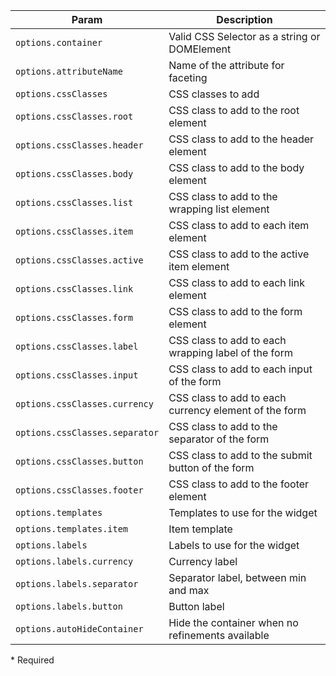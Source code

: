 | Param | Description |
| --- | --- |
|  <span class='attr-required'>`options.container`</span> | Valid CSS Selector as a string or DOMElement |
|  <span class='attr-required'>`options.attributeName`</span> | Name of the attribute for faceting |
|  <span class='attr-optional'>`options.cssClasses`</span> | CSS classes to add |
|  <span class='attr-optional'>`options.cssClasses.root`</span> | CSS class to add to the root element |
|  <span class='attr-optional'>`options.cssClasses.header`</span> | CSS class to add to the header element |
|  <span class='attr-optional'>`options.cssClasses.body`</span> | CSS class to add to the body element |
|  <span class='attr-optional'>`options.cssClasses.list`</span> | CSS class to add to the wrapping list element |
|  <span class='attr-optional'>`options.cssClasses.item`</span> | CSS class to add to each item element |
|  <span class='attr-optional'>`options.cssClasses.active`</span> | CSS class to add to the active item element |
|  <span class='attr-optional'>`options.cssClasses.link`</span> | CSS class to add to each link element |
|  <span class='attr-optional'>`options.cssClasses.form`</span> | CSS class to add to the form element |
|  <span class='attr-optional'>`options.cssClasses.label`</span> | CSS class to add to each wrapping label of the form |
|  <span class='attr-optional'>`options.cssClasses.input`</span> | CSS class to add to each input of the form |
|  <span class='attr-optional'>`options.cssClasses.currency`</span> | CSS class to add to each currency element of the form |
|  <span class='attr-optional'>`options.cssClasses.separator`</span> | CSS class to add to the separator of the form |
|  <span class='attr-optional'>`options.cssClasses.button`</span> | CSS class to add to the submit button of the form |
|  <span class='attr-optional'>`options.cssClasses.footer`</span> | CSS class to add to the footer element |
|  <span class='attr-optional'>`options.templates`</span> | Templates to use for the widget |
|  <span class='attr-optional'>`options.templates.item`</span> | Item template |
|  <span class='attr-optional'>`options.labels`</span> | Labels to use for the widget |
|  <span class='attr-optional'>`options.labels.currency`</span> | Currency label |
|  <span class='attr-optional'>`options.labels.separator`</span> | Separator label, between min and max |
|  <span class='attr-optional'>`options.labels.button`</span> | Button label |
|  <span class='attr-optional'>`options.autoHideContainer`</span> | Hide the container when no refinements available |

<p class="attr-legend">* <span>Required</span></p>
